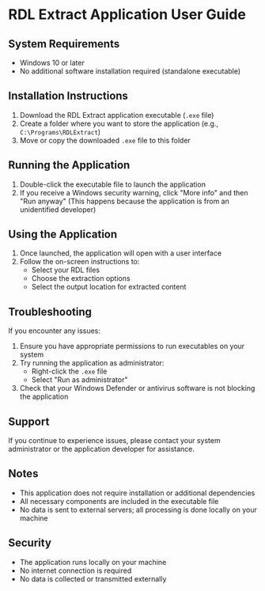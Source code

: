 # RDL Extract Application User Guide

## System Requirements
- Windows 10 or later
- No additional software installation required (standalone executable)

## Installation Instructions
1. Download the RDL Extract application executable (`.exe` file)
2. Create a folder where you want to store the application (e.g., `C:\Programs\RDLExtract`)
3. Move or copy the downloaded `.exe` file to this folder

## Running the Application
1. Double-click the executable file to launch the application
2. If you receive a Windows security warning, click "More info" and then "Run anyway" (This happens because the application is from an unidentified developer)

## Using the Application
1. Once launched, the application will open with a user interface
2. Follow the on-screen instructions to:
   - Select your RDL files
   - Choose the extraction options
   - Select the output location for extracted content

## Troubleshooting
If you encounter any issues:
1. Ensure you have appropriate permissions to run executables on your system
2. Try running the application as administrator:
   - Right-click the `.exe` file
   - Select "Run as administrator"
3. Check that your Windows Defender or antivirus software is not blocking the application

## Support
If you continue to experience issues, please contact your system administrator or the application developer for assistance.

## Notes
- This application does not require installation or additional dependencies
- All necessary components are included in the executable file
- No data is sent to external servers; all processing is done locally on your machine

## Security
- The application runs locally on your machine
- No internet connection is required
- No data is collected or transmitted externally 